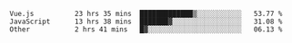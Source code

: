 
<!--
**xy406043/xy406043** is a ✨ _special_ ✨ repository because its `README.md` (this file) appears on your GitHub profile.

Here are some ideas to get you started:

- 🔭 I’m currently working on ...
- 🌱 I’m currently learning ...
- 👯 I’m looking to collaborate on ...
- 🤔 I’m looking for help with ...
- 💬 Ask me about ...
- 📫 How to reach me: ...
- 😄 Pronouns: ...
- ⚡ Fun fact: ...
-->

<!--START_SECTION:waka-->

```text
Vue.js          23 hrs 35 mins  █████████████▒░░░░░░░░░░░   53.77 %
JavaScript      13 hrs 38 mins  ███████▓░░░░░░░░░░░░░░░░░   31.08 %
Other           2 hrs 41 mins   █▓░░░░░░░░░░░░░░░░░░░░░░░   06.13 %
```

<!--END_SECTION:waka-->

